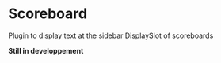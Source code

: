 # Scoreboard
Plugin to display text at the sidebar DisplaySlot of scoreboards

**Still in developpement**